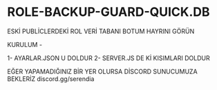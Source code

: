# ROLE-BACKUP-GUARD-QUICK.DB
ESKİ PUBLİCLERDEKİ ROL VERİ TABANI BOTUM HAYRINI GÖRÜN

KURULUM - 

1- AYARLAR.JSON U DOLDUR
2- SERVER.JS DE Kİ KISIMLARI DOLDUR

EĞER YAPAMADIĞINIZ BİR YER OLURSA DİSCORD SUNUCUMUZA BEKLERİZ
discord.gg/serendia
